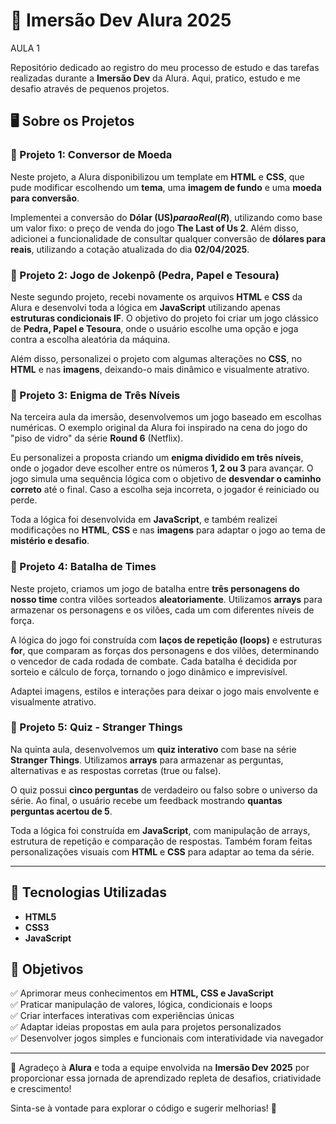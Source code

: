 # 📌 Imersão Dev Alura 2025 
AULA 1

Repositório dedicado ao registro do meu processo de estudo e das tarefas realizadas durante a **Imersão Dev** da Alura. Aqui, pratico, estudo e me desafio através de pequenos projetos.

## 🖥️ Sobre os Projetos

### 📌 Projeto 1: Conversor de Moeda

Neste projeto, a Alura disponibilizou um template em **HTML** e **CSS**, que pude modificar escolhendo um **tema**, uma **imagem de fundo** e uma **moeda para conversão**.

Implementei a conversão do **Dólar (US$) para o Real (R$)**, utilizando como base um valor fixo: o preço de venda do jogo **The Last of Us 2**. Além disso, adicionei a funcionalidade de consultar qualquer conversão de **dólares para reais**, utilizando a cotação atualizada do dia **02/04/2025**.

### 📌 Projeto 2: Jogo de Jokenpô (Pedra, Papel e Tesoura)

Neste segundo projeto, recebi novamente os arquivos **HTML** e **CSS** da Alura e desenvolvi toda a lógica em **JavaScript** utilizando apenas **estruturas condicionais IF**. O objetivo do projeto foi criar um jogo clássico de **Pedra, Papel e Tesoura**, onde o usuário escolhe uma opção e joga contra a escolha aleatória da máquina.

Além disso, personalizei o projeto com algumas alterações no **CSS**, no **HTML** e nas **imagens**, deixando-o mais dinâmico e visualmente atrativo.

### 📌 Projeto 3: Enigma de Três Níveis

Na terceira aula da imersão, desenvolvemos um jogo baseado em escolhas numéricas. O exemplo original da Alura foi inspirado na cena do jogo do "piso de vidro" da série **Round 6** (Netflix). 

Eu personalizei a proposta criando um **enigma dividido em três níveis**, onde o jogador deve escolher entre os números **1, 2 ou 3** para avançar. O jogo simula uma sequência lógica com o objetivo de **desvendar o caminho correto** até o final. Caso a escolha seja incorreta, o jogador é reiniciado ou perde.

Toda a lógica foi desenvolvida em **JavaScript**, e também realizei modificações no **HTML**, **CSS** e nas **imagens** para adaptar o jogo ao tema de **mistério e desafio**.

### 📌 Projeto 4: Batalha de Times

Neste projeto, criamos um jogo de batalha entre **três personagens do nosso time** contra vilões sorteados **aleatoriamente**. Utilizamos **arrays** para armazenar os personagens e os vilões, cada um com diferentes níveis de força.

A lógica do jogo foi construída com **laços de repetição (loops)** e estruturas **for**, que comparam as forças dos personagens e dos vilões, determinando o vencedor de cada rodada de combate. Cada batalha é decidida por sorteio e cálculo de força, tornando o jogo dinâmico e imprevisível.

Adaptei imagens, estilos e interações para deixar o jogo mais envolvente e visualmente atrativo.

### 📌 Projeto 5: Quiz - Stranger Things

Na quinta aula, desenvolvemos um **quiz interativo** com base na série **Stranger Things**. Utilizamos **arrays** para armazenar as perguntas, alternativas e as respostas corretas (true ou false).

O quiz possui **cinco perguntas** de verdadeiro ou falso sobre o universo da série. Ao final, o usuário recebe um feedback mostrando **quantas perguntas acertou de 5**.

Toda a lógica foi construída em **JavaScript**, com manipulação de arrays, estrutura de repetição e comparação de respostas. Também foram feitas personalizações visuais com **HTML** e **CSS** para adaptar ao tema da série.

---

## 🚀 Tecnologias Utilizadas

- **HTML5**  
- **CSS3**  
- **JavaScript**  

## 📌 Objetivos

✅ Aprimorar meus conhecimentos em **HTML, CSS e JavaScript**  
✅ Praticar manipulação de valores, lógica, condicionais e loops  
✅ Criar interfaces interativas com experiências únicas  
✅ Adaptar ideias propostas em aula para projetos personalizados  
✅ Desenvolver jogos simples e funcionais com interatividade via navegador  

---

💙 Agradeço à **Alura** e toda a equipe envolvida na **Imersão Dev 2025** por proporcionar essa jornada de aprendizado repleta de desafios, criatividade e crescimento!

Sinta-se à vontade para explorar o código e sugerir melhorias! 🚀
